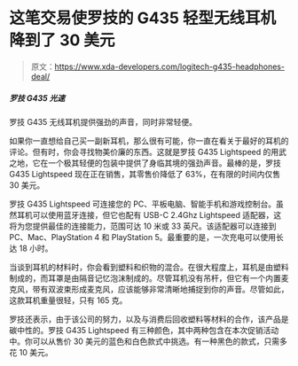 # 这笔交易使罗技的 G435 轻型无线耳机降到了 30 美元

> 原文：<https://www.xda-developers.com/logitech-g435-headphones-deal/>

##### 罗技 G435 光速

罗技 G435 无线耳机提供强劲的声音，同时非常轻便。

如果你一直想给自己买一副新耳机，那么很有可能，你一直在看关于最好的耳机的评论。但有时，你会寻找物美价廉的东西。这就是罗技 G435 Lightspeed 的用武之地，它在一个极其轻便的包装中提供了身临其境的强劲声音。最棒的是，罗技 G435 Lightspeed 现在正在销售，其零售价降低了 63%，在有限的时间内仅售 30 美元。

罗技 G435 Lightspeed 可连接您的 PC、平板电脑、智能手机和游戏控制台。虽然耳机可以使用蓝牙连接，但它也配有 USB-C 2.4Ghz Lightspeed 适配器，这将为您提供最佳的连接能力，范围可达 10 米或 33 英尺。该适配器可以连接到 PC、Mac、PlayStation 4 和 PlayStation 5。最重要的是，一次充电可以使用长达 18 小时。

当谈到耳机的材料时，你会看到塑料和织物的混合。在很大程度上，耳机是由塑料制成的，而耳罩是由隔音记忆泡沫制成的。尽管耳机没有吊杆，但它有一个内置麦克风，带有双波束形成麦克风，应该能够非常清晰地捕捉到你的声音。尽管如此，这款耳机重量很轻，只有 165 克。

罗技还表示，由于该公司的努力，以及与消费后回收塑料等材料的合作，该产品是碳中性的。罗技 G435 Lightspeed 有三种颜色，其中两种包含在本次促销活动中。你可以从售价 30 美元的蓝色和白色款式中挑选。有一种黑色的款式，只需多花 10 美元。
